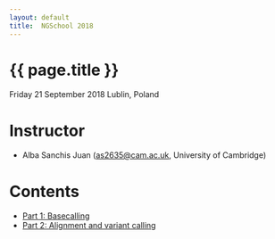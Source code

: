 ```yaml
---
layout: default
title:  NGSchool 2018
---
```


# {{ page.title }}

Friday 21 September 2018
Lublin, Poland

# Instructor

  - Alba Sanchis Juan (as2635@cam.ac.uk, University of Cambridge)
 
# Contents

* [Part 1: Basecalling](http://ngleadall.github.io/train_malta_nanopore)
* [Part 2: Alignment and variant calling](http://alsanju.github.io/NGSchool/alignment_vcalling)
